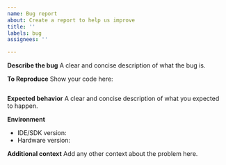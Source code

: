 ```yaml
---
name: Bug report
about: Create a report to help us improve
title: ''
labels: bug
assignees: ''

---
```


**Describe the bug**
A clear and concise description of what the bug is.

**To Reproduce**
Show your code here:
```swift

```

**Expected behavior**
A clear and concise description of what you expected to happen.

**Environment**
 - IDE/SDK version:
 - Hardware version:

**Additional context**
Add any other context about the problem here.
